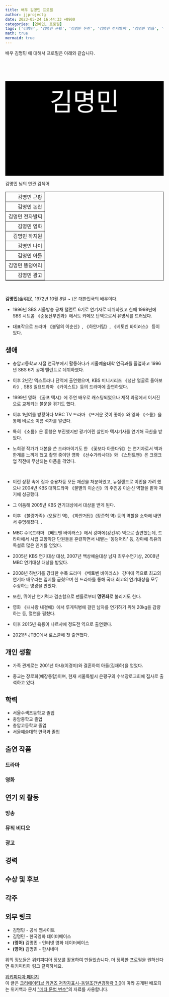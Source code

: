 ```yaml
---
title: 배우 김명민 프로필
author: jjprojectg
date: 2023-05-24 16:44:33 +0900
categories: [연예인, 프로필]
tags: ['김명민', '김명민 근황', '김명민 논란', '김명민 전자발찌', '김명민 영화', '김명민 하지원', '김명민 나이', '김명민 아들', '김명민 똥덩어리', '김명민 광고']
math: true
mermaid: true
---
```


<p>
배우 김명민 에 대해서  프로필은 아래와 같습니다. 
</p>
<div class="textimage_container" style="background-color:black ; width:100%; height:300px; ">
  <p style=" color: white; text-align: center;font-size:80">김명민</p>
</div>
<p>
 김명민 님의 연관 검색어
</p>
<table  border="1" class="dataframe"> <tr style="text-align: right;"> <td> 김명민 근황 </td></tr> <tr style="text-align: right;"> <td> 김명민 논란 </td></tr> <tr style="text-align: right;"> <td> 김명민 전자발찌 </td></tr> <tr style="text-align: right;"> <td> 김명민 영화 </td></tr> <tr style="text-align: right;"> <td> 김명민 하지원 </td></tr> <tr style="text-align: right;"> <td> 김명민 나이 </td></tr> <tr style="text-align: right;"> <td> 김명민 아들 </td></tr> <tr style="text-align: right;"> <td> 김명민 똥덩어리 </td></tr> <tr style="text-align: right;"> <td> 김명민 광고 </td></tr></table>
<br />
<p><span></span>
</p>
<p><b>김명민</b>(金明民, 1972년 10월 8일 ~ )은 대한민국의 배우이다.</p>
<ul><li>1996년 SBS 서울방송 공채 탤런트 6기로 연기자로 데뷔하였고 한때 1998년에 SBS 시트콤 《순풍산부인과》에서도 카메오 단역으로서 유명세를 드러냈다.</li></ul><ul><li>대표작으로 드라마 《불멸의 이순신》, 《하얀거탑》, 《베토벤 바이러스》 등이 있다.</li></ul>

<h2>생애</h2>
<ul><li>충암고등학교 시절 연극부에서 활동하다가 서울예술대학 연극과를 졸업하고 1996년 SBS 6기 공채 탤런트로 데뷔하였다.</li></ul><ul><li>이후 2년간 엑스트라나 단역에 출연했으며, KBS 미니시리즈 《성난 얼굴로 돌아보라》, SBS 일요드라마 《카이스트》등의 드라마에 출연하였다.</li></ul><ul><li>1999년 영화 《공포 택시》에 주연 배우로 캐스팅되었으나 제작 과정에서 이서진으로 교체되는 불운을 겪기도 했다.</li></ul><ul><li>이후 1년여를 방황하다 MBC TV 드라마 《뜨거운 것이 좋아》와 영화 《소름》을 통해 비로소 이름 석자를 알렸다.</li></ul><ul><li>특히 《소름》은 흥행은 부진했지만 광기어린 살인마 택시기사를 연기해 극찬을 받았다.</li></ul><ul><li>노희경 작가가 대본을 쓴 드라마이기도 한 《꽃보다 아름다워》는 연기자로서 벽과 한계를 느끼게 했고 촬영 중이던 영화 《선수가라사대》와 《스턴트맨》은 크랭크 업 직전에 무산되는 아픔을 겪었다.</li></ul><p><br></p>
<ul><li>이런 상황 속에 집과 승용차등 모든 재산을 처분하였고, 뉴질랜드로 이민을 가려 했으나 2004년 KBS 대하드라마 《불멸의 이순신》의 주인공 이순신 역할을 맡아 재기에 성공했다.</li></ul><ul><li>그 이듬해 2005년 KBS 연기대상에서 대상을 받게 된다.</li></ul><ul><li>이후 《불량가족》(오달건 역), 《하얀거탑》(장준혁 역) 등의 역할을 소화해 내면서 유명해졌다. .</li></ul><ul><li>MBC 수목드라마 《베토벤 바이러스》에서 강마에(강건우) 역으로 출연했는데, 드라마에서 시립 교향악단 단원들을 훈련하면서 내뱉는 '똥덩어리' 등, 강마에 특유의 독설로 많은 인기를 얻었다.</li></ul><ul><li>2005년 KBS 연기대상 대상, 2007년 백상예술대상 남자 최우수연기상, 2008년 MBC 연기대상 대상을 받았다.</li></ul><ul><li>2008년 하반기를 강타한 수목 드라마 《베토벤 바이러스》 강마에 역으로 최고의 연기파 배우라는 입지를 굳혔으며 한 드라마를 통해 국내 최고의 연기대상을 모두 수상하는 영광을 안았다.</li></ul><ul><li>또한, 뛰어난 연기력과 겸손함으로 팬들로부터 <b>명민좌</b>로 불리기도 한다.</li></ul><ul><li>영화 《내사랑 내곁에》에서 루게릭병에 걸린 남자를 연기하기 위해 20kg을 감량하는 등, 열연을 펼쳤다.</li></ul><ul><li>이후 2015년 육룡이 나르샤에 정도전 역으로 출연했다.</li></ul><ul><li>2021년 JTBC에서 로스쿨에 첫 출연했다.</li></ul>

<h2>개인 생활</h2>
<ul><li>가족 관계로는 2001년 아내(이경미)와 결혼하여 아들(김재하)을 얻었다.</li></ul><ul><li>종교는 장로회(예장통합)이며, 현재 서울특별시 은평구의 수색장로교회에 집사로 출석하고 있다.</li></ul>

<h2>학력</h2>
<ul><li>서울수색초등학교 졸업</li>
<li>충암중학교 졸업</li>
<li>충암고등학교 졸업</li>
<li>서울예술대학 연극과 졸업</li></ul>

<h2>출연 작품</h2>
<h3>드라마</h3>
<h3>영화</h3>
<h2>연기 외 활동</h2>
<h3>방송</h3>
<h3>뮤직 비디오</h3>
<h3>광고</h3>
<h2>경력</h2>
<h2>수상 및 후보</h2>
<h2>각주</h2>
<h2>외부 링크</h2>
<ul><li><span><span>김명민</span></span> - 공식 웹사이트</li>
<li>김명민 - 한국영화 데이터베이스 </li>
<li><b><span title="언어: 영어">(영어)</span></b> 김명민 - 인터넷 영화 데이터베이스 </li>
<li><b><span title="언어: 영어">(영어)</span></b> 김명민 - 한시네마 </li></ul>
<p>
위의 정보들은 위키피디아 정보를 활용하여 만들었습니다. 
더 정확한 프로필을 원하신다면 위키피티아 링크 클릭하세요. 
</p>
<a href="https://ko.wikipedia.org/wiki/김명민" >위키피디아 페이지 </a>


<footer>
이 글은 <a href="https://creativecommons.org/licenses/by-sa/3.0/">크리에이티브 커먼즈 저작자표시-동일조건변경허락 3.0</a>에 따라 공개된 배포되는 위키백과 문서 <a href="https://ko.wikipedia.org/wiki/메타_문법_변수">"메타 문법 변수"</a>의 자료를 사용합니다.
</footer>
